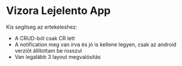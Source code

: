 # Vizora Lejelento App
Kis segitseg az ertekeleshez:
- A CRUD-ból csak CR lett
- A notification meg van írva és jó is kellene legyen, csak az android verziót állítottam be rosszul
- Van legalább 3 layout megvalósítás
